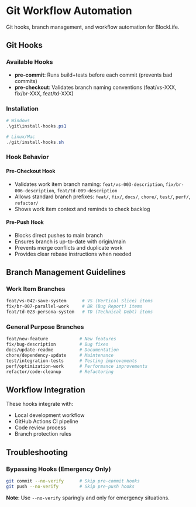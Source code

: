 # Git Workflow Automation

Git hooks, branch management, and workflow automation for BlockLife.

## Git Hooks

### Available Hooks
- **pre-commit**: Runs build+tests before each commit (prevents bad commits)
- **pre-checkout**: Validates branch naming conventions (feat/vs-XXX, fix/br-XXX, feat/td-XXX)

### Installation
```powershell
# Windows
.\git\install-hooks.ps1

# Linux/Mac  
./git/install-hooks.sh
```

### Hook Behavior

#### Pre-Checkout Hook
- Validates work item branch naming: `feat/vs-003-description`, `fix/br-006-description`, `feat/td-009-description`
- Allows standard branch prefixes: `feat/`, `fix/`, `docs/`, `chore/`, `test/`, `perf/`, `refactor/`
- Shows work item context and reminds to check backlog

#### Pre-Push Hook  
- Blocks direct pushes to main branch
- Ensures branch is up-to-date with origin/main
- Prevents merge conflicts and duplicate work
- Provides clear rebase instructions when needed

## Branch Management Guidelines

### Work Item Branches
```bash
feat/vs-042-save-system      # VS (Vertical Slice) items
fix/br-007-parallel-work     # BR (Bug Report) items  
feat/td-023-persona-system   # TD (Technical Debt) items
```

### General Purpose Branches
```bash
feat/new-feature            # New features
fix/bug-description         # Bug fixes
docs/update-readme          # Documentation  
chore/dependency-update     # Maintenance
test/integration-tests      # Testing improvements
perf/optimization-work      # Performance improvements
refactor/code-cleanup       # Refactoring
```

## Workflow Integration

These hooks integrate with:
- Local development workflow
- GitHub Actions CI pipeline  
- Code review process
- Branch protection rules

## Troubleshooting

### Bypassing Hooks (Emergency Only)
```bash
git commit --no-verify      # Skip pre-commit hooks
git push --no-verify        # Skip pre-push hooks
```

**Note**: Use `--no-verify` sparingly and only for emergency situations.
